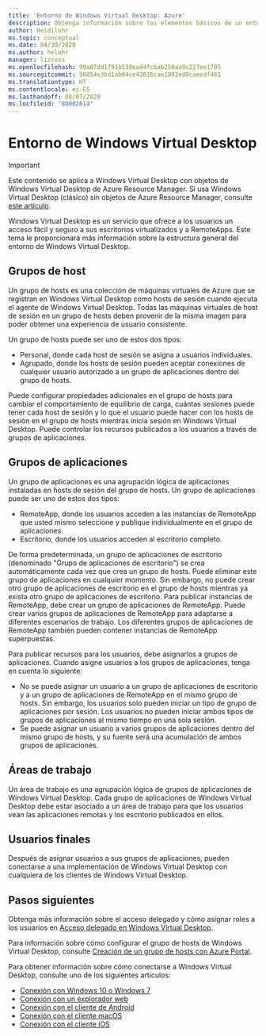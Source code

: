 ```yaml
---
title: 'Entorno de Windows Virtual Desktop: Azure'
description: Obtenga información sobre los elementos básicos de un entorno de Windows Virtual Desktop, como los grupos de hosts y los grupos de aplicaciones.
author: Heidilohr
ms.topic: conceptual
ms.date: 04/30/2020
ms.author: helohr
manager: lizross
ms.openlocfilehash: 99a07dd1791b539ea44fcbab250aa9c227ee1705
ms.sourcegitcommit: 98854e3bd1ab04ce42816cae1892ed0caeedf461
ms.translationtype: HT
ms.contentlocale: es-ES
ms.lasthandoff: 08/07/2020
ms.locfileid: "88002614"
---
```

# <a name="windows-virtual-desktop-environment"></a>Entorno de Windows Virtual Desktop

>[!IMPORTANT]
>Este contenido se aplica a Windows Virtual Desktop con objetos de Windows Virtual Desktop de Azure Resource Manager. Si usa Windows Virtual Desktop (clásico) sin objetos de Azure Resource Manager, consulte [este artículo](./virtual-desktop-fall-2019/environment-setup-2019.md).

Windows Virtual Desktop es un servicio que ofrece a los usuarios un acceso fácil y seguro a sus escritorios virtualizados y a RemoteApps. Este tema le proporcionará más información sobre la estructura general del entorno de Windows Virtual Desktop.

## <a name="host-pools"></a>Grupos de host

Un grupo de hosts es una colección de máquinas virtuales de Azure que se registran en Windows Virtual Desktop como hosts de sesión cuando ejecuta el agente de Windows Virtual Desktop. Todas las máquinas virtuales de host de sesión en un grupo de hosts deben provenir de la misma imagen para poder obtener una experiencia de usuario consistente.

Un grupo de hosts puede ser uno de estos dos tipos:

- Personal, donde cada host de sesión se asigna a usuarios individuales.
- Agrupado, donde los hosts de sesión pueden aceptar conexiones de cualquier usuario autorizado a un grupo de aplicaciones dentro del grupo de hosts.

Puede configurar propiedades adicionales en el grupo de hosts para cambiar el comportamiento de equilibrio de carga, cuántas sesiones puede tener cada host de sesión y lo que el usuario puede hacer con los hosts de sesión en el grupo de hosts mientras inicia sesión en Windows Virtual Desktop. Puede controlar los recursos publicados a los usuarios a través de grupos de aplicaciones.

## <a name="app-groups"></a>Grupos de aplicaciones

Un grupo de aplicaciones es una agrupación lógica de aplicaciones instaladas en hosts de sesión del grupo de hosts. Un grupo de aplicaciones puede ser uno de estos dos tipos:

- RemoteApp, donde los usuarios acceden a las instancias de RemoteApp que usted mismo seleccione y publique individualmente en el grupo de aplicaciones.
- Escritorio, donde los usuarios acceden al escritorio completo.

De forma predeterminada, un grupo de aplicaciones de escritorio (denominado "Grupo de aplicaciones de escritorio") se crea automáticamente cada vez que crea un grupo de hosts. Puede eliminar este grupo de aplicaciones en cualquier momento. Sin embargo, no puede crear otro grupo de aplicaciones de escritorio en el grupo de hosts mientras ya exista otro grupo de aplicaciones de escritorio. Para publicar instancias de RemoteApp, debe crear un grupo de aplicaciones de RemoteApp. Puede crear varios grupos de aplicaciones de RemoteApp para adaptarse a diferentes escenarios de trabajo. Los diferentes grupos de aplicaciones de RemoteApp también pueden contener instancias de RemoteApp superpuestas.

Para publicar recursos para los usuarios, debe asignarlos a grupos de aplicaciones. Cuando asigne usuarios a los grupos de aplicaciones, tenga en cuenta lo siguiente:

- No se puede asignar un usuario a un grupo de aplicaciones de escritorio y a un grupo de aplicaciones de RemoteApp en el mismo grupo de hosts. Sin embargo, los usuarios solo pueden iniciar un tipo de grupo de aplicaciones por sesión. Los usuarios no pueden iniciar ambos tipos de grupos de aplicaciones al mismo tiempo en una sola sesión.
- Se puede asignar un usuario a varios grupos de aplicaciones dentro del mismo grupo de hosts, y su fuente será una acumulación de ambos grupos de aplicaciones.

## <a name="workspaces"></a>Áreas de trabajo

Un área de trabajo es una agrupación lógica de grupos de aplicaciones de Windows Virtual Desktop. Cada grupo de aplicaciones de Windows Virtual Desktop debe estar asociado a un área de trabajo para que los usuarios vean las aplicaciones remotas y los escritorio publicados en ellos.

## <a name="end-users"></a>Usuarios finales

Después de asignar usuarios a sus grupos de aplicaciones, pueden conectarse a una implementación de Windows Virtual Desktop con cualquiera de los clientes de Windows Virtual Desktop.

## <a name="next-steps"></a>Pasos siguientes

Obtenga más información sobre el acceso delegado y cómo asignar roles a los usuarios en [Acceso delegado en Windows Virtual Desktop](delegated-access-virtual-desktop.md).

Para información sobre cómo configurar el grupo de hosts de Windows Virtual Desktop, consulte [Creación de un grupo de hosts con Azure Portal](create-host-pools-azure-marketplace.md).

Para obtener información sobre cómo conectarse a Windows Virtual Desktop, consulte uno de los siguientes artículos:

- [Conexión con Windows 10 o Windows 7](connect-windows-7-10.md)
- [Conexión con un explorador web](connect-web.md)
- [Conexión con el cliente de Android](connect-android.md)
- [Conexión con el cliente macOS](connect-macos.md)
- [Conexión con el cliente iOS](connect-ios.md)